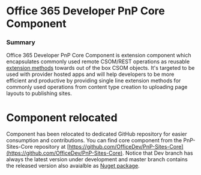 Office 365 Developer PnP Core Component
=======================================

### Summary ###
Office 365 Developer PnP Core Component is extension component which encapsulates commonly used remote CSOM/REST operations as reusable [extension methods](http://msdn.microsoft.com/en-us/library/bb383977.aspx) towards out of the box CSOM objects. It's targeted to be used with provider hosted apps and will help developers to be more efficient and productive by providing single line extension methods for commonly used operations from content type creation to uploading page layouts to publishing sites.

# Component relocated #
Component has been relocated to dedicated GitHub repository for easier consumption and contributions. You can find core component from the PnP-Sites-Core repository at [https://github.com/OfficeDev/PnP-Sites-Core](https://github.com/OfficeDev/PnP-Sites-Core). Notice that Dev branch has always the latest version under development and master branch contains the released version also avaialble as [Nuget package](http://www.nuget.org/packages?q=pnp).


